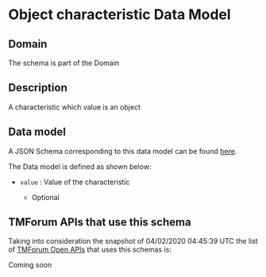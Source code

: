 # Object characteristic Data Model

## Domain

The  schema is part of the  Domain

## Description

A characteristic which value is an object

## Data model

A JSON Schema corresponding to this data model can be found
[here](https://github.com/tmforum-rand/schemas/blob/candidates/Common/ObjectCharacteristic.schema.json).

The Data model is defined as shown below:
- `value` : Value of the characteristic

  - Optional





## TMForum APIs that use this schema

Taking into consideration the snapshot of 04/02/2020 04:45:39 UTC the list of [TMForum Open APIs](https://www.tmforum.org/open-apis/) that uses this schemas is:

Coming soon